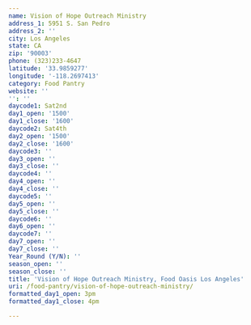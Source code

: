```yaml
---
name: Vision of Hope Outreach Ministry
address_1: 5951 S. San Pedro
address_2: ''
city: Los Angeles
state: CA
zip: '90003'
phone: (323)233-4647
latitude: '33.9859277'
longitude: '-118.2697413'
category: Food Pantry
website: ''
'': ''
daycode1: Sat2nd
day1_open: '1500'
day1_close: '1600'
daycode2: Sat4th
day2_open: '1500'
day2_close: '1600'
daycode3: ''
day3_open: ''
day3_close: ''
daycode4: ''
day4_open: ''
day4_close: ''
daycode5: ''
day5_open: ''
day5_close: ''
daycode6: ''
day6_open: ''
daycode7: ''
day7_open: ''
day7_close: ''
Year_Round (Y/N): ''
season_open: ''
season_close: ''
title: 'Vision of Hope Outreach Ministry, Food Oasis Los Angeles'
uri: /food-pantry/vision-of-hope-outreach-ministry/
formatted_day1_open: 3pm
formatted_day1_close: 4pm

---
```

